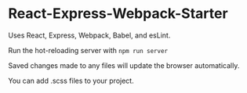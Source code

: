 # React-Express-Webpack-Starter

Uses React, Express, Webpack, Babel, and esLint.

Run the hot-reloading server with `npm run server`

Saved changes made to any files will update the browser automatically.

You can add .scss files to your project.
